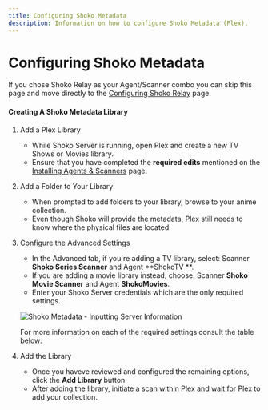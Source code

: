 ```yaml
---
title: Configuring Shoko Metadata
description: Information on how to configure Shoko Metadata (Plex).
---
```


<script setup>
const serverConfigColumns = [
  { name: 'Option', header: 'Option' },
  { name: 'Description', header: 'Description' }
];

const serverConfigTableData = [
  {
    Option: 'Username',
    description: 'The username for the **local account** you created during the **First Run** setup in Shoko Server.'
  },
  {
    Option: 'Password',
    description: 'The password for the **local account** you created during the **First Run** setup in Shoko Server.'
  },
  {
    Option: 'Server IP',
    description: 'The IP address for the computer where Shoko Server is located. This can be left blank unless Shoko Server is running on a different computer.'
  },
  {
    Option: 'Port',
    description: 'The port Shoko Server uses, by default it iss **8111**'
  },
  {
    Option: 'Use Single Season Ordering',
    description: 'If you set **SingleSeasonOrdering** to True during the install process, make sure you check this box.'
  }
];
</script>

# Configuring Shoko Metadata

If you chose Shoko Relay as your Agent/Scanner combo you can skip this page and move directly to
the [Configuring Shoko Relay](/plex/configuring-shoko-relay) page.

#### Creating A Shoko Metadata Library

1. Add a Plex Library
    - While Shoko Server is running, open Plex and create a new TV Shows or Movies library.
    - Ensure that you have completed the **required edits** mentioned on
      the [Installing Agents & Scanners](/plex/installing-agents-scanners) page.

2. Add a Folder to Your Library
    - When prompted to add folders to your library, browse to your anime collection.
    - Even though Shoko will provide the metadata, Plex still needs to know where the physical files are located.

3. Configure the Advanced Settings
    - In the Advanced tab, if you're adding a TV library, select: Scanner **Shoko Series Scanner** and Agent **ShokoTV
      **.
    - If you are adding a movie library instead, choose: Scanner **Shoko Movie Scanner** and Agent **ShokoMovies**.
    - Enter your Shoko Server credentials which are the only required settings.
    
    ![Shoko Metadata - Inputting Server Information](/images/shoko-metadata/Shoko-Metadata-Inputting-Server-Info.jpg)

   For more information on each of the required settings consult the table below:

   <EasyTable :columns="serverConfigColumns" :data="serverConfigTableData" />

4. Add the Library
    - Once you haveve reviewed and configured the remaining options, click the **Add Library** button.
    - After adding the library, initiate a scan within Plex and wait for Plex to add your collection.